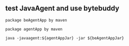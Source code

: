 ## test JavaAgent and use bytebuddy
```
package beAgentApp by maven
```
```
package agentApp by maven
```
```
java -javaagent:${agentAppJar} -jar ${beAgentAppJar}
```
